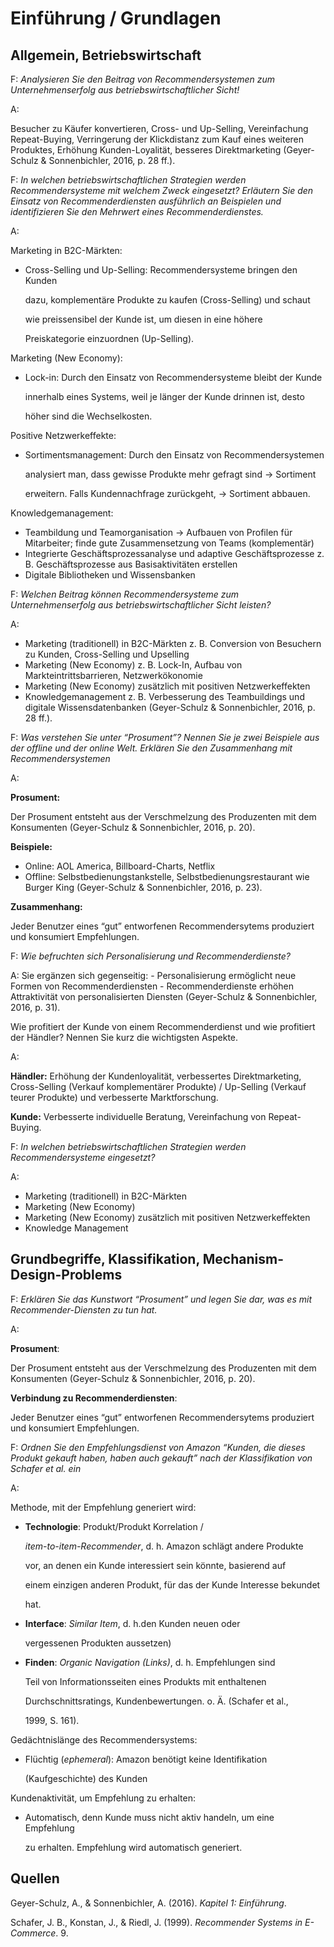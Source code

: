# Einführung / Grundlagen

## Allgemein, Betriebswirtschaft

F: _Analysieren Sie den Beitrag von Recommendersystemen zum Unternehmenserfolg aus betriebswirtschaftlicher Sicht!_

A:

Besucher zu Käufer konvertieren, Cross- und Up-Selling, Vereinfachung Repeat-Buying, Verringerung der Klickdistanz zum Kauf eines weiteren Produktes, Erhöhung Kunden-Loyalität, besseres Direktmarketing \(Geyer-Schulz & Sonnenbichler, 2016, p. 28 ff.\).

F: _In welchen betriebswirtschaftlichen Strategien werden Recommendersysteme mit welchem Zweck eingesetzt? Erläutern Sie den Einsatz von Recommenderdiensten ausführlich an Beispielen und identifizieren Sie den Mehrwert eines Recommenderdienstes._

A:

Marketing in B2C-Märkten:

* Cross-Selling und Up-Selling: Recommendersysteme bringen den Kunden

  dazu, komplementäre Produkte zu kaufen \(Cross-Selling\) und schaut

  wie preissensibel der Kunde ist, um diesen in eine höhere

  Preiskategorie einzuordnen \(Up-Selling\).

Marketing \(New Economy\):

* Lock-in: Durch den Einsatz von Recommendersysteme bleibt der Kunde

  innerhalb eines Systems, weil je länger der Kunde drinnen ist, desto

  höher sind die Wechselkosten.

Positive Netzwerkeffekte:

* Sortimentsmanagement: Durch den Einsatz von Recommendersystemen

  analysiert man, dass gewisse Produkte mehr gefragt sind → Sortiment

  erweitern. Falls Kundennachfrage zurückgeht, → Sortiment abbauen.

Knowledgemanagement:

* Teambildung und Teamorganisation → Aufbauen von Profilen für Mitarbeiter; finde gute Zusammensetzung von Teams \(komplementär\)
* Integrierte Geschäftsprozessanalyse und adaptive Geschäftsprozesse z. B. Geschäftsprozesse aus Basisaktivitäten erstellen
* Digitale Bibliotheken und Wissensbanken

F: _Welchen Beitrag können Recommendersysteme zum Unternehmenserfolg aus betriebswirtschaftlicher Sicht leisten?_

A:

* Marketing \(traditionell\) in B2C-Märkten z. B. Conversion von Besuchern zu Kunden, Cross-Selling und Upselling
* Marketing \(New Economy\) z. B. Lock-In, Aufbau von Markteintrittsbarrieren, Netzwerkökonomie
* Marketing \(New Economy\) zusätzlich mit positiven Netzwerkeffekten
* Knowledgemanagement z. B. Verbesserung des Teambuildings und digitale Wissensdatenbanken \(Geyer-Schulz & Sonnenbichler, 2016, p. 28 ff.\).

F: _Was verstehen Sie unter “Prosument”? Nennen Sie je zwei Beispiele aus der offline und der online Welt. Erklären Sie den Zusammenhang mit Recommendersystemen_

A:

**Prosument:**

Der Prosument entsteht aus der Verschmelzung des Produzenten mit dem Konsumenten \(Geyer-Schulz & Sonnenbichler, 2016, p. 20\).

**Beispiele:**

* Online: AOL America, Billboard-Charts, Netflix
* Offline: Selbstbedienungstankstelle, Selbstbedienungsrestaurant wie Burger King \(Geyer-Schulz & Sonnenbichler, 2016, p. 23\).

**Zusammenhang:**

Jeder Benutzer eines “gut” entworfenen Recommendersytems produziert und konsumiert Empfehlungen.

F: _Wie befruchten sich Personalisierung und Recommenderdienste?_

A: Sie ergänzen sich gegenseitig: - Personalisierung ermöglicht neue Formen von Recommenderdiensten - Recommenderdienste erhöhen Attraktivität von personalisierten Diensten \(Geyer-Schulz & Sonnenbichler, 2016, p. 31\).

Wie profitiert der Kunde von einem Recommenderdienst und wie profitiert der Händler? Nennen Sie kurz die wichtigsten Aspekte.

A:

**Händler:** Erhöhung der Kundenloyalität, verbessertes Direktmarketing, Cross-Selling \(Verkauf komplementärer Produkte\) / Up-Selling \(Verkauf teurer Produkte\) und verbesserte Marktforschung.

**Kunde:** Verbesserte individuelle Beratung, Vereinfachung von Repeat-Buying.

F: _In welchen betriebswirtschaftlichen Strategien werden Recommendersysteme eingesetzt?_

A:

* Marketing \(traditionell\) in B2C-Märkten
* Marketing \(New Economy\)
* Marketing \(New Economy\) zusätzlich mit positiven Netzwerkeffekten
* Knowledge Management

## Grundbegriffe, Klassifikation, Mechanism-Design-Problems

F: _Erklären Sie das Kunstwort “Prosument” und legen Sie dar, was es mit Recommender-Diensten zu tun hat._

A:

**Prosument**:

Der Prosument entsteht aus der Verschmelzung des Produzenten mit dem Konsumenten \(Geyer-Schulz & Sonnenbichler, 2016, p. 20\).

**Verbindung zu Recommenderdiensten**:

Jeder Benutzer eines “gut” entworfenen Recommendersytems produziert und konsumiert Empfehlungen.

F: _Ordnen Sie den Empfehlungsdienst von Amazon “Kunden, die dieses Produkt gekauft haben, haben auch gekauft” nach der Klassifikation von Schafer et al. ein_

A:

Methode, mit der Empfehlung generiert wird:

* **Technologie**: Produkt/Produkt Korrelation /

  _item-to-item-Recommender_, d. h. Amazon schlägt andere Produkte

  vor, an denen ein Kunde interessiert sein könnte, basierend auf

  einem einzigen anderen Produkt, für das der Kunde Interesse bekundet

  hat.

* **Interface**: _Similar Item_, d. h.den Kunden neuen oder

  vergessenen Produkten aussetzen\)

* **Finden**: _Organic Navigation \(Links\)_, d. h. Empfehlungen sind

  Teil von Informationsseiten eines Produkts mit enthaltenen

  Durchschnittsratings, Kundenbewertungen. o. Ä. \(Schafer et al.,

  1999, S. 161\).

Gedächtnislänge des Recommendersystems:

* Flüchtig \(_ephemeral_\): Amazon benötigt keine Identifikation

  \(Kaufgeschichte\) des Kunden

Kundenaktivität, um Empfehlung zu erhalten:

* Automatisch, denn Kunde muss nicht aktiv handeln, um eine Empfehlung

  zu erhalten. Empfehlung wird automatisch generiert.

## Quellen

Geyer-Schulz, A., & Sonnenbichler, A. \(2016\). _Kapitel 1: Einführung_.

Schafer, J. B., Konstan, J., & Riedl, J. \(1999\). _Recommender Systems in E-Commerce_. 9.

